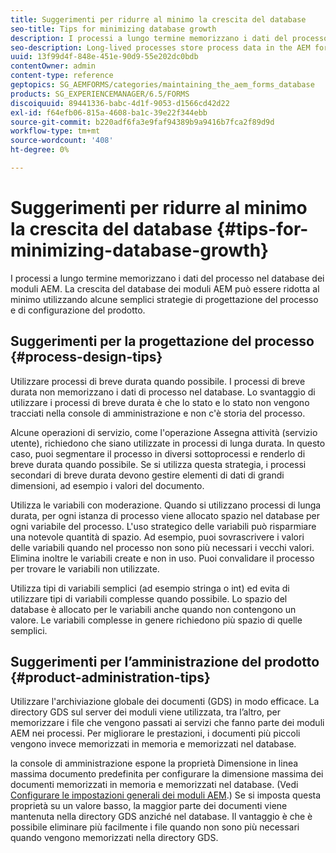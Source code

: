 ```yaml
---
title: Suggerimenti per ridurre al minimo la crescita del database
seo-title: Tips for minimizing database growth
description: I processi a lungo termine memorizzano i dati del processo nel database dei moduli AEM. La crescita del database dei moduli AEM può essere ridotta al minimo utilizzando alcune semplici strategie di progettazione del processo e di configurazione del prodotto.
seo-description: Long-lived processes store process data in the AEM forms database. The growth of the AEM forms database can be minimized using a few easy process design and product configuration strategies.
uuid: 13f99d4f-848e-451e-90d9-55e202dc0bdb
contentOwner: admin
content-type: reference
geptopics: SG_AEMFORMS/categories/maintaining_the_aem_forms_database
products: SG_EXPERIENCEMANAGER/6.5/FORMS
discoiquuid: 89441336-babc-4d1f-9053-d1566cd42d22
exl-id: f64efb06-815a-4608-ba1c-39e22f344ebb
source-git-commit: b220adf6fa3e9faf94389b9a9416b7fca2f89d9d
workflow-type: tm+mt
source-wordcount: '408'
ht-degree: 0%

---
```


# Suggerimenti per ridurre al minimo la crescita del database {#tips-for-minimizing-database-growth}

I processi a lungo termine memorizzano i dati del processo nel database dei moduli AEM. La crescita del database dei moduli AEM può essere ridotta al minimo utilizzando alcune semplici strategie di progettazione del processo e di configurazione del prodotto.

## Suggerimenti per la progettazione del processo {#process-design-tips}

Utilizzare processi di breve durata quando possibile. I processi di breve durata non memorizzano i dati di processo nel database. Lo svantaggio di utilizzare i processi di breve durata è che lo stato e lo stato non vengono tracciati nella console di amministrazione e non c&#39;è storia del processo.

Alcune operazioni di servizio, come l&#39;operazione Assegna attività (servizio utente), richiedono che siano utilizzate in processi di lunga durata. In questo caso, puoi segmentare il processo in diversi sottoprocessi e renderlo di breve durata quando possibile. Se si utilizza questa strategia, i processi secondari di breve durata devono gestire elementi di dati di grandi dimensioni, ad esempio i valori del documento.

Utilizza le variabili con moderazione. Quando si utilizzano processi di lunga durata, per ogni istanza di processo viene allocato spazio nel database per ogni variabile del processo. L&#39;uso strategico delle variabili può risparmiare una notevole quantità di spazio. Ad esempio, puoi sovrascrivere i valori delle variabili quando nel processo non sono più necessari i vecchi valori. Elimina inoltre le variabili create e non in uso. Puoi convalidare il processo per trovare le variabili non utilizzate.

Utilizza tipi di variabili semplici (ad esempio stringa o int) ed evita di utilizzare tipi di variabili complesse quando possibile. Lo spazio del database è allocato per le variabili anche quando non contengono un valore. Le variabili complesse in genere richiedono più spazio di quelle semplici.

## Suggerimenti per l’amministrazione del prodotto {#product-administration-tips}

Utilizzare l&#39;archiviazione globale dei documenti (GDS) in modo efficace. La directory GDS sul server dei moduli viene utilizzata, tra l’altro, per memorizzare i file che vengono passati ai servizi che fanno parte dei moduli AEM nei processi. Per migliorare le prestazioni, i documenti più piccoli vengono invece memorizzati in memoria e memorizzati nel database.

la console di amministrazione espone la proprietà Dimensione in linea massima documento predefinita per configurare la dimensione massima dei documenti memorizzati in memoria e memorizzati nel database. (Vedi [Configurare le impostazioni generali dei moduli AEM](/help/forms/using/admin-help/configure-general-aem-forms-settings.md#configure-general-aem-forms-settings).) Se si imposta questa proprietà su un valore basso, la maggior parte dei documenti viene mantenuta nella directory GDS anziché nel database. Il vantaggio è che è possibile eliminare più facilmente i file quando non sono più necessari quando vengono memorizzati nella directory GDS.
